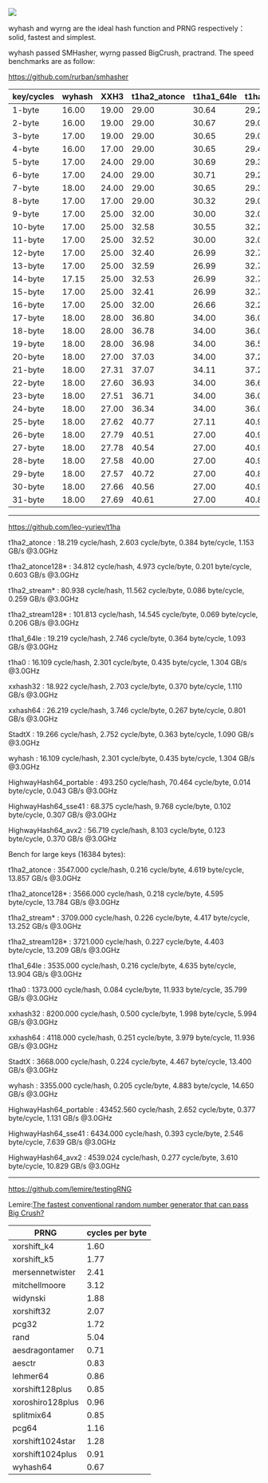 ![](https://github.com/wangyi-fudan/wyhash/blob/master/logo.PNG)

wyhash and wyrng are the ideal hash function and PRNG respectively： solid, fastest and simplest.

wyhash passed SMHasher, wyrng passed BigCrush, practrand. The speed benchmarks are as follow:

https://github.com/rurban/smhasher

| key/cycles | wyhash | XXH3 | t1ha2_atonce | t1ha1_64le | t1ha0_aes_noavx | speedup |
| ---- | ---- | ---- | ---- | ---- | ---- | ---- |
| 1-byte | 16.00 | 19.00 | 29.00 | 30.64 | 29.28 | 18.75% |
| 2-byte | 16.00 | 19.00 | 29.00 | 30.67 | 29.00 | 18.75% |
| 3-byte | 17.00 | 19.00 | 29.00 | 30.65 | 29.00 | 11.76% |
| 4-byte | 16.00 | 17.00 | 29.00 | 30.65 | 29.41 | 6.25% |
| 5-byte | 17.00 | 24.00 | 29.00 | 30.69 | 29.33 | 41.18% |
| 6-byte | 17.00 | 24.00 | 29.00 | 30.71 | 29.28 | 41.18% |
| 7-byte | 18.00 | 24.00 | 29.00 | 30.65 | 29.33 | 33.33% |
| 8-byte | 17.00 | 17.00 | 29.00 | 30.32 | 29.00 | 0.00% |
| 9-byte | 17.00 | 25.00 | 32.00 | 30.00 | 32.00 | 47.06% |
| 10-byte | 17.00 | 25.00 | 32.58 | 30.55 | 32.26 | 47.06% |
| 11-byte | 17.00 | 25.00 | 32.52 | 30.00 | 32.00 | 47.06% |
| 12-byte | 17.00 | 25.00 | 32.40 | 26.99 | 32.70 | 47.06% |
| 13-byte | 17.00 | 25.00 | 32.59 | 26.99 | 32.79 | 47.06% |
| 14-byte | 17.15 | 25.00 | 32.53 | 26.99 | 32.70 | 45.77% |
| 15-byte | 17.00 | 25.00 | 32.41 | 26.99 | 32.73 | 47.06% |
| 16-byte | 17.00 | 25.00 | 32.00 | 26.66 | 32.27 | 47.06% |
| 17-byte | 18.00 | 28.00 | 36.80 | 34.00 | 36.00 | 55.56% |
| 18-byte | 18.00 | 28.00 | 36.78 | 34.00 | 36.00 | 55.56% |
| 19-byte | 18.00 | 28.00 | 36.98 | 34.00 | 36.58 | 55.56% |
| 20-byte | 18.00 | 27.00 | 37.03 | 34.00 | 37.25 | 50.00% |
| 21-byte | 18.00 | 27.31 | 37.07 | 34.11 | 37.21 | 51.72% |
| 22-byte | 18.00 | 27.60 | 36.93 | 34.00 | 36.63 | 53.33% |
| 23-byte | 18.00 | 27.51 | 36.71 | 34.00 | 36.00 | 52.83% |
| 24-byte | 18.00 | 27.00 | 36.34 | 34.00 | 36.00 | 50.00% |
| 25-byte | 18.00 | 27.62 | 40.77 | 27.11 | 40.97 | 50.61% |
| 26-byte | 18.00 | 27.79 | 40.51 | 27.00 | 40.97 | 50.00% |
| 27-byte | 18.00 | 27.78 | 40.54 | 27.00 | 40.99 | 50.00% |
| 28-byte | 18.00 | 27.58 | 40.00 | 27.00 | 40.98 | 50.00% |
| 29-byte | 18.00 | 27.57 | 40.72 | 27.00 | 40.87 | 50.00% |
| 30-byte | 18.00 | 27.66 | 40.56 | 27.00 | 40.96 | 50.00% |
| 31-byte | 18.00 | 27.69 | 40.61 | 27.00 | 40.87 | 50.00% |


----------------------------------------
https://github.com/leo-yuriev/t1ha

t1ha2_atonce            :     18.219 cycle/hash,  2.603 cycle/byte,  0.384 byte/cycle,  1.153 GB/s @3.0GHz 

t1ha2_atonce128*        :     34.812 cycle/hash,  4.973 cycle/byte,  0.201 byte/cycle,  0.603 GB/s @3.0GHz 

t1ha2_stream*           :     80.938 cycle/hash, 11.562 cycle/byte,  0.086 byte/cycle,  0.259 GB/s @3.0GHz 

t1ha2_stream128*        :    101.813 cycle/hash, 14.545 cycle/byte,  0.069 byte/cycle,  0.206 GB/s @3.0GHz 

t1ha1_64le              :     19.219 cycle/hash,  2.746 cycle/byte,  0.364 byte/cycle,  1.093 GB/s @3.0GHz 

t1ha0                   :     16.109 cycle/hash,  2.301 cycle/byte,  0.435 byte/cycle,  1.304 GB/s @3.0GHz 

xxhash32                :     18.922 cycle/hash,  2.703 cycle/byte,  0.370 byte/cycle,  1.110 GB/s @3.0GHz 

xxhash64                :     26.219 cycle/hash,  3.746 cycle/byte,  0.267 byte/cycle,  0.801 GB/s @3.0GHz 

StadtX                  :     19.266 cycle/hash,  2.752 cycle/byte,  0.363 byte/cycle,  1.090 GB/s @3.0GHz 

wyhash                  :     16.109 cycle/hash,  2.301 cycle/byte,  0.435 byte/cycle,  1.304 GB/s @3.0GHz 

HighwayHash64_portable  :    493.250 cycle/hash, 70.464 cycle/byte,  0.014 byte/cycle,  0.043 GB/s @3.0GHz 

HighwayHash64_sse41     :     68.375 cycle/hash,  9.768 cycle/byte,  0.102 byte/cycle,  0.307 GB/s @3.0GHz 

HighwayHash64_avx2      :     56.719 cycle/hash,  8.103 cycle/byte,  0.123 byte/cycle,  0.370 GB/s @3.0GHz 



Bench for large keys (16384 bytes):

t1ha2_atonce            :   3547.000 cycle/hash,  0.216 cycle/byte,  4.619 byte/cycle, 13.857 GB/s @3.0GHz 

t1ha2_atonce128*        :   3566.000 cycle/hash,  0.218 cycle/byte,  4.595 byte/cycle, 13.784 GB/s @3.0GHz 

t1ha2_stream*           :   3709.000 cycle/hash,  0.226 cycle/byte,  4.417 byte/cycle, 13.252 GB/s @3.0GHz 

t1ha2_stream128*        :   3721.000 cycle/hash,  0.227 cycle/byte,  4.403 byte/cycle, 13.209 GB/s @3.0GHz 

t1ha1_64le              :   3535.000 cycle/hash,  0.216 cycle/byte,  4.635 byte/cycle, 13.904 GB/s @3.0GHz 

t1ha0                   :   1373.000 cycle/hash,  0.084 cycle/byte, 11.933 byte/cycle, 35.799 GB/s @3.0GHz 

xxhash32                :   8200.000 cycle/hash,  0.500 cycle/byte,  1.998 byte/cycle,  5.994 GB/s @3.0GHz 

xxhash64                :   4118.000 cycle/hash,  0.251 cycle/byte,  3.979 byte/cycle, 11.936 GB/s @3.0GHz 

StadtX                  :   3668.000 cycle/hash,  0.224 cycle/byte,  4.467 byte/cycle, 13.400 GB/s @3.0GHz 

wyhash                  :   3355.000 cycle/hash,  0.205 cycle/byte,  4.883 byte/cycle, 14.650 GB/s @3.0GHz 

HighwayHash64_portable  :  43452.560 cycle/hash,  2.652 cycle/byte,  0.377 byte/cycle,  1.131 GB/s @3.0GHz 

HighwayHash64_sse41     :   6434.000 cycle/hash,  0.393 cycle/byte,  2.546 byte/cycle,  7.639 GB/s @3.0GHz 

HighwayHash64_avx2      :   4539.024 cycle/hash,  0.277 cycle/byte,  3.610 byte/cycle, 10.829 GB/s @3.0GHz 

----------------------------------------

https://github.com/lemire/testingRNG

Lemire:[The fastest conventional random number generator that can pass Big Crush?](https://lemire.me/blog/2019/03/19/the-fastest-conventional-random-number-generator-that-can-pass-big-crush/)

| PRNG |  cycles per byte |
| ---- | ---- |
| xorshift_k4 | 1.60 |
| xorshift_k5 | 1.77 |
| mersennetwister | 2.41 |
| mitchellmoore | 3.12 |
| widynski | 1.88 |
| xorshift32 | 2.07 |
| pcg32 | 1.72 |
| rand | 5.04 |
| aesdragontamer | 0.71 |
| aesctr | 0.83 |
| lehmer64 | 0.86 |
| xorshift128plus | 0.85 |
| xoroshiro128plus | 0.96 |
| splitmix64 | 0.85 |
| pcg64 | 1.16 |
| xorshift1024star | 1.28 |
| xorshift1024plus | 0.91 |
| wyhash64 | 0.67 |


